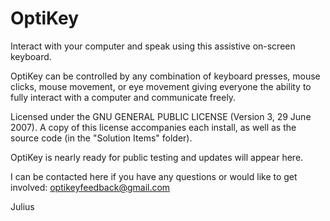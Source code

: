 # OptiKey

Interact with your computer and speak using this assistive on-screen keyboard.

OptiKey can be controlled by any combination of keyboard presses, mouse clicks, mouse movement, or eye movement giving everyone the ability to fully interact with a computer and communicate freely.

Licensed under the GNU GENERAL PUBLIC LICENSE (Version 3, 29 June 2007). A copy of this license accompanies each install, as well as the source code (in the "Solution Items" folder).

OptiKey is nearly ready for public testing and updates will appear here.

I can be contacted here if you have any questions or would like to get involved: optikeyfeedback@gmail.com

Julius